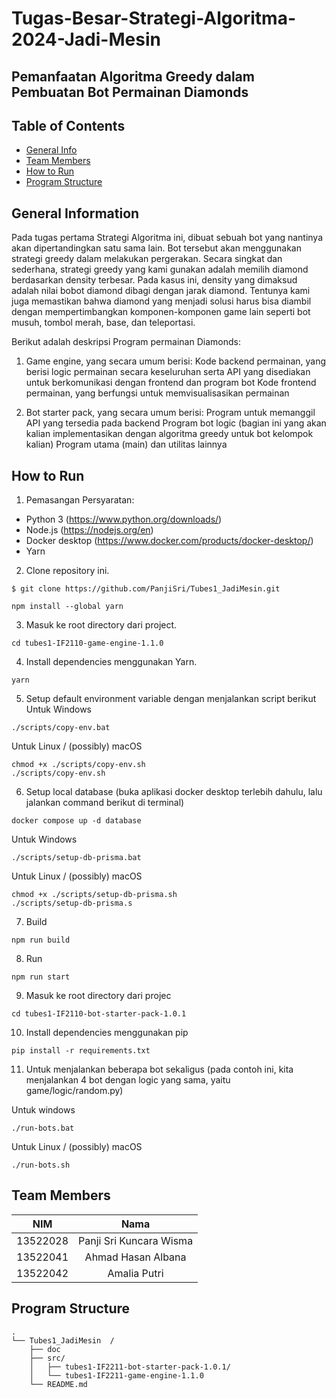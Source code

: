 # Tugas-Besar-Strategi-Algoritma-2024-Jadi-Mesin 

## Pemanfaatan Algoritma Greedy dalam Pembuatan Bot Permainan Diamonds

## Table of Contents

- [General Info](#general-information)
- [Team Members](#team-members)
- [How to Run](#how-to-run)
- [Program Structure](#program-structure)

## General Information

Pada tugas pertama Strategi Algoritma ini, dibuat sebuah bot yang nantinya akan dipertandingkan satu sama lain. Bot tersebut akan menggunakan strategi greedy dalam melakukan pergerakan. Secara singkat dan sederhana, strategi greedy yang kami gunakan adalah memilih diamond berdasarkan density terbesar. Pada kasus ini, density yang dimaksud adalah nilai bobot diamond dibagi dengan jarak diamond. Tentunya kami juga  memastikan bahwa diamond yang menjadi solusi harus bisa diambil dengan mempertimbangkan komponen-komponen game lain seperti bot musuh, tombol merah, base, dan teleportasi.

Berikut adalah deskripsi Program permainan Diamonds: 
1. Game engine, yang secara umum berisi: 
Kode backend permainan, yang berisi logic permainan secara keseluruhan serta API yang disediakan untuk berkomunikasi dengan frontend dan program bot 
Kode frontend permainan, yang berfungsi untuk memvisualisasikan permainan 

2. Bot starter pack, yang secara umum berisi: 
Program untuk memanggil API yang tersedia pada backend 
Program bot logic (bagian ini yang akan kalian implementasikan dengan algoritma greedy untuk bot kelompok kalian) 
Program utama (main) dan utilitas lainnya 


## How to Run

1. Pemasangan Persyaratan:

- Python 3 (https://www.python.org/downloads/)
- Node.js (https://nodejs.org/en)
- Docker desktop (https://www.docker.com/products/docker-desktop/)
- Yarn

2. Clone repository ini.
  ```
  $ git clone https://github.com/PanjiSri/Tubes1_JadiMesin.git
  ```
  ```
  npm install --global yarn
  ```

3. Masuk ke root directory dari project.
  ```
  cd tubes1-IF2110-game-engine-1.1.0
  ```

4. Install dependencies menggunakan Yarn.
  ```
  yarn
  ```

5. Setup default environment variable dengan menjalankan script berikut
  Untuk Windows
  ```
  ./scripts/copy-env.bat
  ```
  Untuk Linux / (possibly) macOS
  ```
  chmod +x ./scripts/copy-env.sh
  ./scripts/copy-env.sh
  ```

6.  Setup local database (buka aplikasi docker desktop terlebih dahulu, lalu jalankan command berikut di terminal)
  ```
  docker compose up -d database
  ```
   Untuk Windows
  ```
  ./scripts/setup-db-prisma.bat
  ```
   Untuk Linux / (possibly) macOS
  ```
  chmod +x ./scripts/setup-db-prisma.sh
  ./scripts/setup-db-prisma.s
  ```
7. Build
  ```
  npm run build
  ```
8. Run
  ```
  npm run start
  ```
9. Masuk ke root directory dari projec
  ```
  cd tubes1-IF2110-bot-starter-pack-1.0.1
  ```
10. Install dependencies menggunakan pip
  ```
  pip install -r requirements.txt
  ```
11. Untuk menjalankan beberapa bot sekaligus (pada contoh ini, kita menjalankan 4 bot dengan logic yang sama, yaitu game/logic/random.py)
    
  Untuk windows
  ```
  ./run-bots.bat
  ```
  Untuk Linux / (possibly) macOS
  ```
  ./run-bots.sh
  ```

## Team Members

| **NIM**  |        **Nama**         |
| :------: | :---------------------: |
| 13522028 | Panji Sri Kuncara Wisma |
| 13522041 |   Ahmad Hasan Albana    |
| 13522042 |      Amalia Putri       |

## Program Structure

```
.
└── Tubes1_JadiMesin  /
    ├── doc
    ├── src/
    │   ├── tubes1-IF2211-bot-starter-pack-1.0.1/
    │   └── tubes1-IF2211-game-engine-1.1.0
    └── README.md
```
